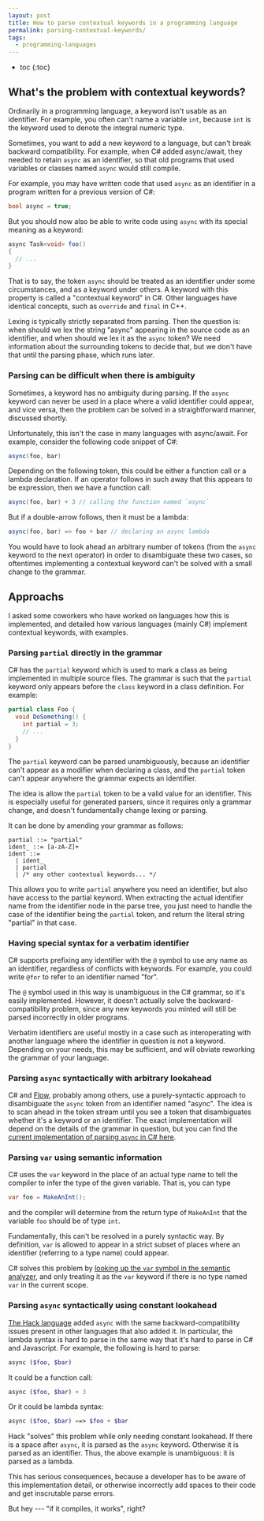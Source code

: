 ```yaml
---
layout: post
title: How to parse contextual keywords in a programming language
permalink: parsing-contextual-keywords/
tags:
  - programming-languages
---
```


* toc
{:toc}

## What's the problem with contextual keywords?

Ordinarily in a programming language, a keyword isn't usable as an identifier.
For example, you often can't name a variable `int`, because `int` is the keyword
used to denote the integral numeric type.

Sometimes, you want to add a new keyword to a language, but can't break backward
compatibility. For example, when C# added async/await, they needed to retain
`async` as an identifier, so that old programs that used variables or classes
named `async` would still compile.

For example, you may have written code that used `async` as an identifier in a
program written for a previous version of C#:

```cs
bool async = true;
```

But you should now also be able to write code using `async` with its special
meaning as a keyword:

```cs
async Task<void> foo()
{
  // ...
}
```

That is to say, the token `async` should be treated as an identifier under some
circumstances, and as a keyword under others. A keyword with this property is
called a "contextual keyword" in C#. Other languages have identical concepts,
such as `override` and `final` in C++.

Lexing is typically strictly separated from parsing. Then the question is: when
should we lex the string "async" appearing in the source code as an identifier,
and when should we lex it as the `async` token? We need information about the
surrounding tokens to decide that, but we don't have that until the parsing
phase, which runs later.

### Parsing can be difficult when there is ambiguity

Sometimes, a keyword has no ambiguity during parsing. If the `async` keyword
can never be used in a place where a valid identifier could appear, and vice
versa, then the problem can be solved in a straightforward manner, discussed
shortly.

Unfortunately, this isn't the case in many languages with async/await. For
example, consider the following code snippet of C#:

```cs
async(foo, bar)
```

Depending on the following token, this could be either a function call or a
lambda declaration. If an operator follows in such away that this appears to be
expression, then we have a function call:

```cs
async(foo, bar) + 3 // calling the function named `async`
```

But if a double-arrow follows, then it must be a lambda:

```cs
async(foo, bar) => foo + bar // declaring an async lambda
```

You would have to look ahead an arbitrary number of tokens (from the `async`
keyword to the next operator) in order to disambiguate these two cases, so
oftentimes implementing a contextual keyword can't be solved with a small
change to the grammar.

## Approachs

I asked some coworkers who have worked on languages how this is implemented,
and detailed how various languages (mainly C#) implement contextual keywords,
with examples.

### Parsing `partial` directly in the grammar

C# has the `partial` keyword which is used to mark a class as being implemented
in multiple source files. The grammar is such that the `partial` keyword only
appears before the `class` keyword in a class definition. For example:

```cs
partial class Foo {
  void DoSomething() {
    int partial = 3;
    // ...
  }
}
```

The `partial` keyword can be parsed unambiguously, because an identifier can't
appear as a modifier when declaring a class, and the `partial` token can't
appear anywhere the grammar expects an identifier.

The idea is allow the `partial` token to be a valid value for an identifier.
This is especially useful for generated parsers, since it requires only a
grammar change, and doesn't fundamentally change lexing or parsing.

It can be done by amending your grammar as follows:

```ebnf
partial ::= "partial"
ident_ ::= [a-zA-Z]+
ident ::=
  | ident_
  | partial
  | /* any other contextual keywords... */
```

This allows you to write `partial` anywhere you need an identifier, but also
have access to the partial keyword. When extracting the actual identifier name
from the identifier node in the parse tree, you just need to handle the case of
the identifier being the `partial` token, and return the literal string
"partial" in that case.

### Having special syntax for a verbatim identifier

C# supports prefixing any identifier with the `@` symbol to use any name as an
identifier, regardless of conflicts with keywords. For example, you could write
`@for` to refer to an identifier named "for".

The `@` symbol used in this way is unambiguous in the C# grammar, so it's
easily implemented. However, it doesn't actually solve the
backward-compatibility problem, since any new keywords you minted will still be
parsed incorrectly in older programs.

Verbatim identifiers are useful mostly in a case such as interoperating with
another language where the identifier in question is not a keyword. Depending
on your needs, this may be sufficient, and will obviate reworking the grammar
of your language.

### Parsing `async` syntactically with arbitrary lookahead

C# and [Flow], probably among others, use a purely-syntactic approach to
disambiguate the `async` token from an identifier named "async". The idea is to
scan ahead in the token stream until you see a token that disambiguates whether
it's a keyword or an identifier. The exact implementation will depend on the
details of the grammar in question, but you can find the [current
implementation of parsing `async` in C# here][cs-parsing-async].

  [flow]: https://flow.org/
  [cs-parsing-async]: https://github.com/dotnet/roslyn/blob/614299ff83da9959fa07131c6d0ffbc58873b6ae/src/Compilers/CSharp/Portable/Parser/LanguageParser.cs#L1371-L1440

### Parsing `var` using semantic information

C# uses the `var` keyword in the place of an actual type name to tell the
compiler to infer the type of the given variable. That is, you can type

```cs
var foo = MakeAnInt();
```

and the compiler will determine from the return type of `MakeAnInt` that the
variable `foo` should be of type `int`.

Fundamentally, this can't be resolved in a purely syntactic way. By definition,
`var` is allowed to appear in a strict subset of places where an identifier
(referring to a type name) could appear.

C# solves this problem by [looking up the `var` symbol in the semantic
analyzer][var-semantics], and only treating it as the `var` keyword if there is
no type named `var` in the current scope.

  [var-semantics]: https://ericlippert.com/2009/05/11/reserved-and-contextual-keywords/

### Parsing `async` syntactically using constant lookahead

[The Hack language][hack-language] added `async` with the same
backward-compatibility issues present in other languages that also added it. In
particular, the lambda syntax is hard to parse in the same way that it's hard
to parse in C# and Javascript.  For example, the following is hard to parse:

  [hack-language]: http://hacklang.org/

```php
async ($foo, $bar)
```

It could be a function call:

```php
async ($foo, $bar) + 3
```

Or it could be lambda syntax:

```php
async ($foo, $bar) ==> $foo + $bar
```

Hack "solves" this problem while only needing constant lookahead. If there is a
space after `async`, it is parsed as the `async` keyword. Otherwise it is
parsed as an identifier. Thus, the above example is unambiguous: it is parsed
as a lambda.

This has serious consequences, because a developer has to be aware of this
implementation detail, or otherwise incorrectly add spaces to their code and
get inscrutable parse errors.

But hey --- "if it compiles, it works", right?
